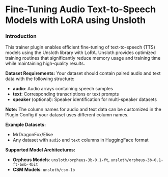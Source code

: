 # Fine-Tuning Audio Text-to-Speech Models with LoRA using Unsloth

### Introduction

This trainer plugin enables efficient fine-tuning of text-to-speech (TTS) models using the Unsloth library with LoRA. Unsloth provides optimized training routines that significantly reduce memory usage and training time while maintaining high-quality results.


**Dataset Requirements:**
Your dataset should contain paired audio and text data with the following structure:
- **audio**: Audio arrays containing speech samples
- **text**: Corresponding transcriptions or text prompts
- **speaker** (optional): Speaker identification for multi-speaker datasets

**Note:** The column names for audio and text data can be customized in the Plugin Config if your dataset uses different column names.

**Example Datasets:**
- MrDragonFox/Elise
- Any dataset with `audio` and `text` columns in HuggingFace format

**Supported Model Architectures:**
- **Orpheus Models**: `unsloth/orpheus-3b-0.1-ft`, `unsloth/orpheus-3b-0.1-ft-bnb-4bit`
- **CSM Models**: `unsloth/csm-1b`
